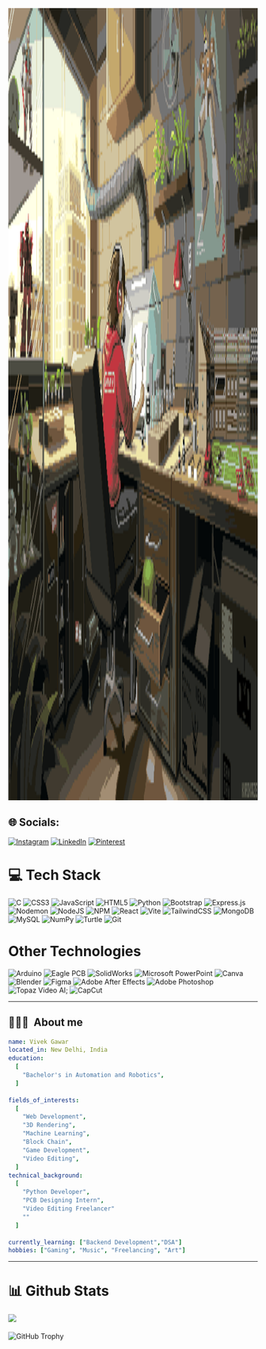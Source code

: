 <img src="https://github.com/vivekgawar/vivekgawar/blob/main/newGif2.gif" alt="Your Image" style="width: 100vw; height: 40vh;">

## 🌐 Socials:
[![Instagram](https://img.shields.io/badge/Instagram-%23E4405F.svg?logo=Instagram&logoColor=white)](https://instagram.com/vivekg._) [![LinkedIn](https://img.shields.io/badge/LinkedIn-%230077B5.svg?logo=linkedin&logoColor=white)](https://linkedin.com/in/vivek-gawar-20b284256) [![Pinterest](https://img.shields.io/badge/Pinterest-%23E60023.svg?logo=Pinterest&logoColor=white)](https://pinterest.com/vivekxii) 

# 💻 Tech Stack
![C](https://img.shields.io/badge/c-%2300599C.svg?style=for-the-badge&logo=c&logoColor=white) ![CSS3](https://img.shields.io/badge/css3-%231572B6.svg?style=for-the-badge&logo=css3&logoColor=white) ![JavaScript](https://img.shields.io/badge/javascript-%23323330.svg?style=for-the-badge&logo=javascript&logoColor=%23F7DF1E) ![HTML5](https://img.shields.io/badge/html5-%23E34F26.svg?style=for-the-badge&logo=html5&logoColor=white) ![Python](https://img.shields.io/badge/python-3670A0?style=for-the-badge&logo=python&logoColor=ffdd54) ![Bootstrap](https://img.shields.io/badge/bootstrap-%238511FA.svg?style=for-the-badge&logo=bootstrap&logoColor=white) ![Express.js](https://img.shields.io/badge/express.js-%23404d59.svg?style=for-the-badge&logo=express&logoColor=%2361DAFB) ![Nodemon](https://img.shields.io/badge/NODEMON-%23323330.svg?style=for-the-badge&logo=nodemon&logoColor=%BBDEAD) ![NodeJS](https://img.shields.io/badge/node.js-6DA55F?style=for-the-badge&logo=node.js&logoColor=white) ![NPM](https://img.shields.io/badge/NPM-%23CB3837.svg?style=for-the-badge&logo=npm&logoColor=white) ![React](https://img.shields.io/badge/react-%2320232a.svg?style=for-the-badge&logo=react&logoColor=%2361DAFB) ![Vite](https://img.shields.io/badge/vite-%23646CFF.svg?style=for-the-badge&logo=vite&logoColor=white) ![TailwindCSS](https://img.shields.io/badge/tailwindcss-%2338B2AC.svg?style=for-the-badge&logo=tailwind-css&logoColor=white) ![MongoDB](https://img.shields.io/badge/MongoDB-%234ea94b.svg?style=for-the-badge&logo=mongodb&logoColor=white) ![MySQL](https://img.shields.io/badge/mysql-4479A1.svg?style=for-the-badge&logo=mysql&logoColor=white)  ![NumPy](https://img.shields.io/badge/numpy-%23013243.svg?style=for-the-badge&logo=numpy&logoColor=white) ![Turtle](https://img.shields.io/badge/Turtle-%2314354C.svg?style=for-the-badge&logo=python&logoColor=white) ![Git](https://img.shields.io/badge/git-%23F05033.svg?style=for-the-badge&logo=git&logoColor=white) 

# Other Technologies
![Arduino](https://img.shields.io/badge/-Arduino-00979D?style=for-the-badge&logo=Arduino&logoColor=white) ![Eagle PCB](https://img.shields.io/badge/Eagle%20PCB-%23CC0000.svg?style=for-the-badge&logo=autodesk&logoColor=white) ![SolidWorks](https://img.shields.io/badge/SolidWorks-%23FF0000.svg?style=for-the-badge&logoColor=white) ![Microsoft PowerPoint](https://img.shields.io/badge/Microsoft%20PowerPoint-%23B7472A.svg?style=for-the-badge&logo=microsoftpowerpoint&logoColor=white) ![Canva](https://img.shields.io/badge/Canva-%2300C4CC.svg?style=for-the-badge&logo=Canva&logoColor=white) ![Blender](https://img.shields.io/badge/blender-%23F5792A.svg?style=for-the-badge&logo=blender&logoColor=white) ![Figma](https://img.shields.io/badge/figma-%23F24E1E.svg?style=for-the-badge&logo=figma&logoColor=white) ![Adobe After Effects](https://img.shields.io/badge/Adobe%20After%20Effects-9999FF.svg?style=for-the-badge&logo=Adobe%20After%20Effects&logoColor=white) ![Adobe Photoshop](https://img.shields.io/badge/adobe%20photoshop-%2331A8FF.svg?style=for-the-badge&logo=adobe%20photoshop&logoColor=white) ![Topaz Video AI](https://img.shields.io/badge/Topaz%20Video%20AI-%230089FF.svg?style=for-the-badge&logo=topazlabs&logoColor=white); ![CapCut](https://img.shields.io/badge/CapCut-%23000000.svg?style=for-the-badge&logo=capcut&logoColor=white)

---
## 👨🏻‍💻 &nbsp;About me

```yaml
name: Vivek Gawar
located_in: New Delhi, India
education:
  [
    "Bachelor's in Automation and Robotics",
  ]

fields_of_interests:
  [
    "Web Development",
    "3D Rendering",
    "Machine Learning",
    "Block Chain",
    "Game Development",
    "Video Editing",
  ]
technical_background:
  [
    "Python Developer",
    "PCB Designing Intern",
    "Video Editing Freelancer"
    ""
  ]
  
currently_learning: ["Backend Development","DSA"]
hobbies: ["Gaming", "Music", "Freelancing", "Art"]
```
---

# 📊 Github Stats
![](https://github-readme-stats.vercel.app/api/top-langs/?username=vivekgawar&theme=dark&hide_border=false&include_all_commits=true&count_private=true&layout=compact)</br>
</br>
![GitHub Trophy](https://github-profile-trophy.vercel.app/?username=vivekgawar&row=1&column=3&theme=darkhub)





